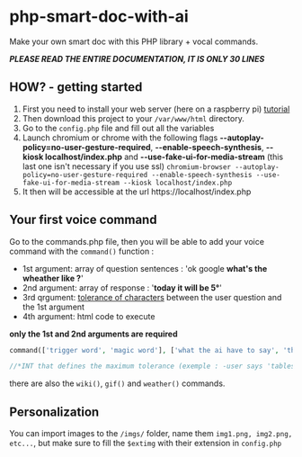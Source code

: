 # php-smart-doc-with-ai
Make your own smart doc with this PHP library + vocal commands.

___PLEASE READ THE ENTIRE DOCUMENTATION, IT IS ONLY 30 LINES___

## HOW? - getting started

1. First you need to install your web server (here on a raspberry pi) [tutorial](https://howtoraspberrypi.com/how-to-install-web-server-raspberry-pi-lamp/)
2. Then download this project to your ``/var/www/html`` directory.
3. Go to the ``config.php`` file and fill out all the variables
4. Launch chromium or chrome with the following flags __--autoplay-policy=no-user-gesture-required__, __--enable-speech-synthesis__, __--kiosk localhost/index.php__ and __--use-fake-ui-for-media-stream__ (this last one isn't necessary if you use ssl) ``chromium-browser --autoplay-policy=no-user-gesture-required --enable-speech-synthesis --use-fake-ui-for-media-stream --kiosk localhost/index.php``
5. It then will be accessible at the url https://localhost/index.php


## Your first voice command

Go to the commands.php file, then you will be able to add your voice command with the ``command()`` function :
* 1st argument: array of question sentences : 'ok google __what's the wheather like ?__'
* 2nd argument: array of response : '__today it will be 5°__'
* 3rd qrgument: [tolerance of characters](https://www.php.net/manual/fr/function.levenshtein.php) between the user question and the 1st argument
* 4th argument: html code to execute

**only the 1st and 2nd arguments are required**
```php
command(['trigger word', 'magic word'], ['what the ai have to say', 'the ai must say'], 2*, 'html code to execute');

//*INT that defines the maximum tolerance (exemple : -user says 'tables' -word registered is 'table' => the tolerance must be 1)

```

there are also the ``wiki()``, ``gif()`` and ``weather()`` commands.


## Personalization

You can import images to the ``/imgs/`` folder, name them ``img1.png, img2.png, etc...``, but make sure to fill the ``$extimg`` with their extension in ``config.php``
